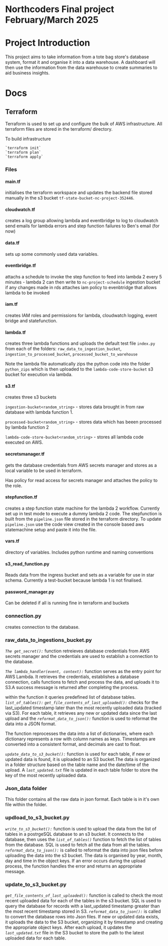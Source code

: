 Northcoders Final project February/March 2025
==========

# Project Introduction
This project aims to take information from a tote bag store's database system, format it and organise it into a data warehouse. A dashboard will then use the information from the data warehouse to create summaries to aid business insights.

# Docs
## Terraform
Terraform is used to set up and configure the bulk of AWS infrastructure. All terraform files are stored in the terraform/ directory.

To build infrastructure

    `terraform init`
    `terraform plan`
    `terraform apply`

### Files
#### main.tf
initialises the terraform workspace and updates the backend file stored manually in the s3 bucket `tf-state-bucket-nc-project-352446`.

#### cloudwatch.tf
creates a log group allowing lambda and eventbridge to log to cloudwatch
send emails for lambda errors and step function failures to Ben's email (for now)

#### data.tf
sets up some commonly used data variables.

#### eventbridge.tf
attachs a schedule to invoke the step function to feed into lambda 2 every 5 minutes - lambda 2 can then write to
`nc-project-schedule`
ingestion bucket if any changes made in rds
attaches iam policy to evenbtridge that allows lambda to be invoked

#### iam.tf
creates IAM roles and permissions for lambda, cloudwatch logging, event bridge and statefunction.

#### lambda.tf
creates three lambda functions and uploads the default test file `index.py` from each of the folders: `raw_data_to_ingestion_bucket`, `ingestion_to_processed_bucket`, `processed_bucket_to_warehouse`

Note the lambda file automatically zips the python code into the folder `python_zips` which is then uploaded to the `lambda-code-store-bucket` s3 bucket for execution via lambda.

#### s3.tf
creates three s3 buckets 

`ingestion-bucket<random_string>` - stores data brought in from raw database with lambda function 1.

`processed-bucket<random_string>` - stores data which has beeen processed by lambda function 2

`lambda-code-store-bucket<random_string>` - stores all lambda code executed on AWS.

#### secretsmanager.tf
gets the database credentials from AWS secrets manager and stores as a local variable to be used in terraform.

Has policy for read access for secrets manager and attaches the policy to the role.

#### stepfunction.tf
creates a step function state machine for the lambda 2 workflow. Currently set up in test mode to execute a dummy lambda 2 code. The stepfunction is built from the `pipeline.json` file stored in the terraform directory. To update `pipeline.json` use the code view created in the console based aws statemachine setup and paste it into the file.

#### vars.tf
directory of variables. Includes python runtime and naming conventions



#### s3_read_function.py

Reads data from the ingress bucket and sets as a variable for use in star schema. Currently a test-bucket because lambda 1 is not finalised.

#### password_manager.py

Can be deleted if all is running fine in terraform and buckets

### connection.py
creates connection to the database.

###  raw_data_to_ingestions_bucket.py

*`The get_secret():`* function retreieves database credentials from AWS secrets manager and the credentials are used to establish a connection to the database.

*`The lambda_handler(event, context):`* function serves as the entry point for AWS Lambda. It retrieves the credentials, establishes a database connection, calls functions to fetch and process the data, and uploads it to S3.A success message is returned after completing the process.

within the function it queries predefined list of database tables. *`list_of_tables():`* 
*`get_file_contents_of_last_uploaded():`* checks for the last_updated timestamp later than the most recently uploaded data (tracked via S3). For each table, it retrieves any new or updated data since the last upload and the *`reformat_data_to_json():`* function is used to reformat the data into a JSON format. 

The function reprocesses the data into a list of dictionaries, where each dictionary represents a row with column names as keys.
Timestamps are converted into a consistent format, and decimals are cast to float.

*`update_data_to_s3_bucket():`* function is used for each table, if new or updated data is found, it is uploaded to an S3 bucket.The data is organized in a folder structure based on the table name and the date/time of the upload. A *`last_updated.txt`* file is updated in each table folder to store the key of the most recently uploaded data.

### Json_data folder
This folder contains all the raw data in json format. Each table is in it's own file within the folder.

### updload_to_s3_bucket.py
*`write_to_s3_bucket():`* function is used to upload the data from the list of tables in a postrgeSQL database to an s3 bucket. It connects to the database, then uses the *`list_of_tables()`* function to fetch the list of tables from the database. 
SQL is used to fetch all the data from all the tables.
 *`reformat_data_to_json():`* is called to reformat the data into json files before uploading the data into the s3 bucket. The data is organised by year, month, day and time in the object keys.
 If an error occurs during the upload process, the function handles the error and returns an appropriate message.

### update_to_s3_bucket.py
*`get_file_contents_of_last_uploaded():`* function is called to check the most recent uploaded data for each of the tables in the s3 bucket. SQL is used to query the database for records with a last_updated timestamp greater than the most recent timestamp stored in S3. 
 *`reformat_data_to_json():`* is called to convert the database rows into Json files. If new or updated data exists, it uploads the data to the S3 bucket, organizing it by timestamp and creating the appropriate object keys. After each upload, it updates the *`last_updated.txt`* file in the S3 bucket to store the path to the latest uploaded data for each table.


